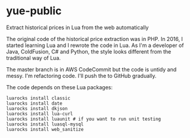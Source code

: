 # yue-public
Extract historical prices in Lua from the web automatically

The original code of the historical price extraction was in PHP. In 2016, I started learning Lua and I rewrote the code in Lua. As I'm a developer of Java, ColdFusion, C# and Python, the style looks different from the traditional way of Lua.

The master branch is in AWS CodeCommit but the code is untidy and messy. I'm refactoring code. I'll push the to GitHub gradually.

The code depends on these Lua packages:
```shell
luarocks install classic
luarocks install date
luarocks install dkjson
luarocks install lua-curl
luarocks install luaunit # if you want to run unit testing
luarocks install luasql-mysql
luarocks install web_sanitize